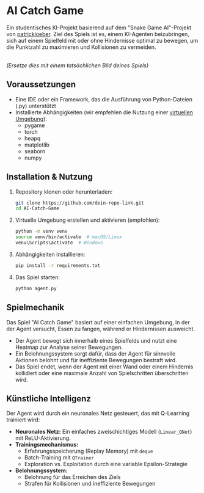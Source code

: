 # AI Catch Game

Ein studentisches KI-Projekt basierend auf dem "Snake Game AI"-Projekt von [patrickloeber](https://github.com/patrickloeber/snake-ai-pytorch). Ziel des Spiels ist es, einem KI-Agenten beizubringen, sich auf einem Spielfeld mit oder ohne Hindernisse optimal zu bewegen, um die Punktzahl zu maximieren und Kollisionen zu vermeiden.

\
*(Ersetze dies mit einem tatsächlichen Bild deines Spiels)*

## Voraussetzungen

- Eine IDE oder ein Framework, das die Ausführung von Python-Dateien (.py) unterstützt
- Installierte Abhängigkeiten (wir empfehlen die Nutzung einer [virtuellen Umgebung](https://learn.arcade.academy/de/latest/chapters/xx_venv_setup/)):
  - pygame
  - torch
  - heapq
  - matplotlib
  - seaborn
  - numpy

## Installation & Nutzung

1. Repository klonen oder herunterladen:
   ```bash
   git clone https://github.com/dein-repo-link.git
   cd AI-Catch-Game
   ```
2. Virtuelle Umgebung erstellen und aktivieren (empfohlen):
   ```bash
   python -m venv venv
   source venv/bin/activate  # macOS/Linux
   venv\Scripts\activate  # Windows
   ```
3. Abhängigkeiten installieren:
   ```bash
   pip install -r requirements.txt
   ```
4. Das Spiel starten:
   ```bash
   python agent.py
   ```

## Spielmechanik

Das Spiel "AI Catch Game" basiert auf einer einfachen Umgebung, in der der Agent versucht, Essen zu fangen, während er Hindernissen ausweicht. 
- Der Agent bewegt sich innerhalb eines Spielfelds und nutzt eine Heatmap zur Analyse seiner Bewegungen.
- Ein Belohnungssystem sorgt dafür, dass der Agent für sinnvolle Aktionen belohnt und für ineffiziente Bewegungen bestraft wird.
- Das Spiel endet, wenn der Agent mit einer Wand oder einem Hindernis kollidiert oder eine maximale Anzahl von Spielschritten überschritten wird.

## Künstliche Intelligenz

Der Agent wird durch ein neuronales Netz gesteuert, das mit Q-Learning trainiert wird:
- **Neuronales Netz:** Ein einfaches zweischichtiges Modell (`Linear_QNet`) mit ReLU-Aktivierung.
- **Trainingsmechanismus:** 
  - Erfahrungsspeicherung (Replay Memory) mit `deque`
  - Batch-Training mit `QTrainer`
  - Exploration vs. Exploitation durch eine variable Epsilon-Strategie
- **Belohnungssystem:** 
  - Belohnung für das Erreichen des Ziels
  - Strafen für Kollisionen und ineffiziente Bewegungen


